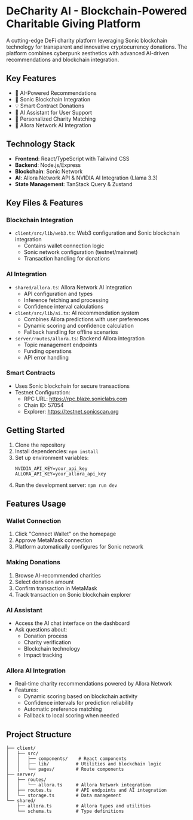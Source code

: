 # DeCharity AI - Blockchain-Powered Charitable Giving Platform

A cutting-edge DeFi charity platform leveraging Sonic blockchain technology for transparent and innovative cryptocurrency donations. The platform combines cyberpunk aesthetics with advanced AI-driven recommendations and blockchain integration.

## Key Features

- 🤖 AI-Powered Recommendations
- 🔗 Sonic Blockchain Integration
- 💡 Smart Contract Donations
- 💬 AI Assistant for User Support
- 🎯 Personalized Charity Matching
- 🧠 Allora Network AI Integration

## Technology Stack

- **Frontend**: React/TypeScript with Tailwind CSS
- **Backend**: Node.js/Express
- **Blockchain**: Sonic Network
- **AI**: Allora Network API & NVIDIA AI Integration (Llama 3.3)
- **State Management**: TanStack Query & Zustand

## Key Files & Features

### Blockchain Integration
- `client/src/lib/web3.ts`: Web3 configuration and Sonic blockchain integration
  - Contains wallet connection logic
  - Sonic network configuration (testnet/mainnet)
  - Transaction handling for donations

### AI Integration
- `shared/allora.ts`: Allora Network AI integration
  - API configuration and types
  - Inference fetching and processing
  - Confidence interval calculations
- `client/src/lib/ai.ts`: AI recommendation system
  - Combines Allora predictions with user preferences
  - Dynamic scoring and confidence calculation
  - Fallback handling for offline scenarios
- `server/routes/allora.ts`: Backend Allora integration
  - Topic management endpoints
  - Funding operations
  - API error handling

### Smart Contracts
- Uses Sonic blockchain for secure transactions
- Testnet Configuration:
  - RPC URL: https://rpc.blaze.soniclabs.com
  - Chain ID: 57054
  - Explorer: https://testnet.sonicscan.org

## Getting Started

1. Clone the repository
2. Install dependencies: `npm install`
3. Set up environment variables:
   ```
   NVIDIA_API_KEY=your_api_key
   ALLORA_API_KEY=your_allora_api_key
   ```
4. Run the development server: `npm run dev`

## Features Usage

### Wallet Connection
1. Click "Connect Wallet" on the homepage
2. Approve MetaMask connection
3. Platform automatically configures for Sonic network

### Making Donations
1. Browse AI-recommended charities
2. Select donation amount
3. Confirm transaction in MetaMask
4. Track transaction on Sonic blockchain explorer

### AI Assistant
- Access the AI chat interface on the dashboard
- Ask questions about:
  - Donation process
  - Charity verification
  - Blockchain technology
  - Impact tracking

### Allora AI Integration
- Real-time charity recommendations powered by Allora Network
- Features:
  - Dynamic scoring based on blockchain activity
  - Confidence intervals for prediction reliability
  - Automatic preference matching
  - Fallback to local scoring when needed

## Project Structure

```
├── client/
│   ├── src/
│   │   ├── components/    # React components
│   │   ├── lib/          # Utilities and blockchain logic
│   │   └── pages/        # Route components
├── server/
│   ├── routes/
│   │   └── allora.ts     # Allora Network integration
│   ├── routes.ts         # API endpoints and AI integration
│   └── storage.ts        # Data management
└── shared/
    ├── allora.ts         # Allora types and utilities
    └── schema.ts         # Type definitions
```
